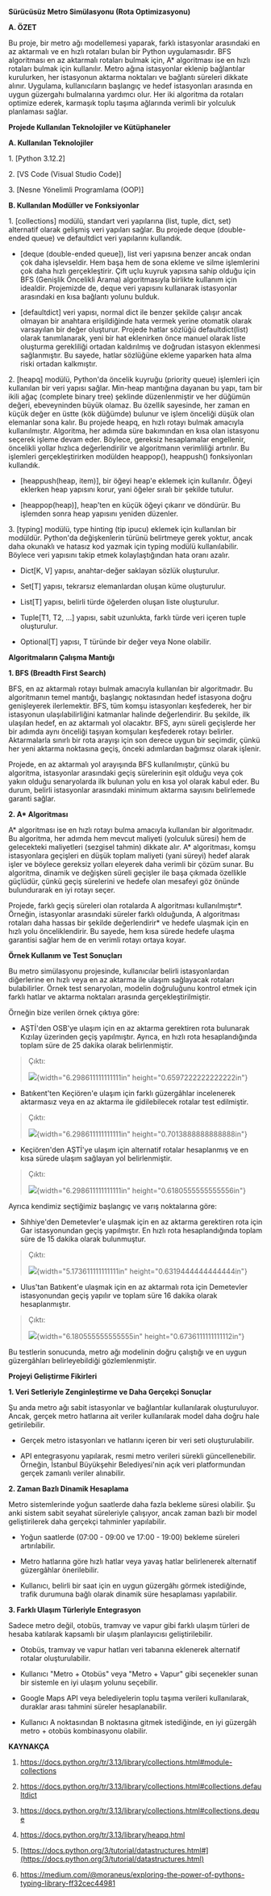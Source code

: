 **Sürücüsüz Metro Simülasyonu (Rota Optimizasyonu)**

**A. ÖZET**

Bu proje, bir metro ağı modellemesi yaparak, farklı istasyonlar
arasındaki en az aktarmalı ve en hızlı rotaları bulan bir Python
uygulamasıdır. BFS algoritması en az aktarmalı rotaları bulmak için, A\*
algoritması ise en hızlı rotaları bulmak için kullanılır. Metro ağına
istasyonlar eklenip bağlantılar kurulurken, her istasyonun aktarma
noktaları ve bağlantı süreleri dikkate alınır. Uygulama, kullanıcıların
başlangıç ve hedef istasyonları arasında en uygun güzergahı bulmalarına
yardımcı olur. Her iki algoritma da rotaları optimize ederek, karmaşık
toplu taşıma ağlarında verimli bir yolculuk planlaması sağlar.

**Projede Kullanılan Teknolojiler ve Kütüphaneler**

**A. Kullanılan Teknolojiler**

1\. [Python 3.12.2]

2\. [VS Code (Visual Studio Code)]

3\. [Nesne Yönelimli Programlama (OOP)]

**B. Kullanılan Modüller ve Fonksiyonlar**

1\. [collections] modülü, standart veri yapılarına (list,
tuple, dict, set) alternatif olarak gelişmiş veri yapıları sağlar. Bu
projede deque (double-ended queue) ve defaultdict veri yapılarını
kullandık.

-   [deque (double-ended queue]), list veri yapısına benzer
    ancak ondan çok daha işlevseldir. Hem başa hem de sona ekleme ve
    silme işlemlerini çok daha hızlı gerçekleştirir. Çift uçlu kuyruk
    yapısına sahip olduğu için BFS (Genişlik Öncelikli Arama)
    algoritmasıyla birlikte kullanım için idealdir. Projemizde de, deque
    veri yapısını kullanarak istasyonlar arasındaki en kısa bağlantı
    yolunu bulduk.

-   [defaultdict] veri yapısı, normal dict ile benzer
    şekilde çalışır ancak olmayan bir anahtara erişildiğinde hata vermek
    yerine otomatik olarak varsayılan bir değer oluşturur. Projede
    hatlar sözlüğü defaultdict(list) olarak tanımlanarak, yeni bir hat
    eklenirken önce manuel olarak liste oluşturma gerekliliği ortadan
    kaldırılmış ve doğrudan istasyon eklenmesi sağlanmıştır. Bu sayede,
    hatlar sözlüğüne ekleme yaparken hata alma riski ortadan kalkmıştır.

2\. [heapq] modülü, Python'da öncelik kuyruğu (priority
queue) işlemleri için kullanılan bir veri yapısı sağlar. Min-heap
mantığına dayanan bu yapı, tam bir ikili ağaç (complete binary tree)
şeklinde düzenlenmiştir ve her düğümün değeri, ebeveyninden büyük
olamaz. Bu özellik sayesinde, her zaman en küçük değer en üstte (kök
düğümde) bulunur ve işlem önceliği düşük olan elemanlar sona kalır. Bu
projede heapq, en hızlı rotayı bulmak amacıyla kullanılmıştır.
Algoritma, her adımda süre bakımından en kısa olan istasyonu seçerek
işleme devam eder. Böylece, gereksiz hesaplamalar engellenir, öncelikli
yollar hızlıca değerlendirilir ve algoritmanın verimliliği artırılır. Bu
işlemleri gerçekleştirirken modülden heappop(), heappush() fonksiyonları
kullandık.

-   [heappush(heap, item)], bir öğeyi heap'e eklemek için
    kullanılır. Öğeyi eklerken heap yapısını korur, yani öğeler sıralı
    bir şekilde tutulur.

-   [heappop(heap)], heap'ten en küçük öğeyi çıkarır ve
    döndürür. Bu işlemden sonra heap yapısını yeniden düzenler.

3\. [typing] modülü, type hinting (tip ipucu) eklemek için
kullanılan bir modüldür. Python'da değişkenlerin türünü belirtmeye gerek
yoktur, ancak daha okunaklı ve hatasız kod yazmak için typing modülü
kullanılabilir. Böylece veri yapısını takip etmek kolaylaştığından hata
oranı azalır.

-   Dict\[K, V\] yapısı, anahtar-değer saklayan sözlük oluşturulur.

-   Set\[T\] yapısı, tekrarsız elemanlardan oluşan küme oluşturulur.

-   List\[T\] yapısı, belirli türde öğelerden oluşan liste oluşturulur.

-   Tuple\[T1, T2, \...\] yapısı, sabit uzunlukta, farklı türde veri
    içeren tuple oluşturulur.

-   Optional\[T\] yapısı, T türünde bir değer veya None olabilir.

**Algoritmaların Çalışma Mantığı**

**1. BFS (Breadth First Search)**

BFS, en az aktarmalı rotayı bulmak amacıyla kullanılan bir algoritmadır.
Bu algoritmanın temel mantığı, başlangıç noktasından hedef istasyona
doğru genişleyerek ilerlemektir. BFS, tüm komşu istasyonları keşfederek,
her bir istasyonun ulaşılabilirliğini katmanlar halinde değerlendirir.
Bu şekilde, ilk ulaşılan hedef, en az aktarmalı yol olacaktır. BFS, aynı
süreli geçişlerde her bir adımda aynı önceliği taşıyan komşuları
keşfederek rotayı belirler. Aktarmalarla sınırlı bir rota arayışı için
son derece uygun bir seçimdir, çünkü her yeni aktarma noktasına geçiş,
önceki adımlardan bağımsız olarak işlenir.

Projede, en az aktarmalı yol arayışında BFS kullanılmıştır, çünkü bu
algoritma, istasyonlar arasındaki geçiş sürelerinin eşit olduğu veya çok
yakın olduğu senaryolarda ilk bulunan yolu en kısa yol olarak kabul
eder. Bu durum, belirli istasyonlar arasındaki minimum aktarma sayısını
belirlemede garanti sağlar.

**2. A\* Algoritması**

A\* algoritması ise en hızlı rotayı bulma amacıyla kullanılan bir
algoritmadır. Bu algoritma, her adımda hem mevcut maliyeti (yolculuk
süresi) hem de gelecekteki maliyetleri (sezgisel tahmin) dikkate alır.
A\* algoritması, komşu istasyonlara geçişleri en düşük toplam maliyeti
(yani süreyi) hedef alarak işler ve böylece gereksiz yolları eleyerek
daha verimli bir çözüm sunar. Bu algoritma, dinamik ve değişken süreli
geçişler ile başa çıkmada özellikle güçlüdür, çünkü geçiş sürelerini ve
hedefe olan mesafeyi göz önünde bulundurarak en iyi rotayı seçer.

Projede, farklı geçiş süreleri olan rotalarda A algoritması
kullanılmıştır\*. Örneğin, istasyonlar arasındaki süreler farklı
olduğunda, A algoritması rotaları daha hassas bir şekilde
değerlendirir\* ve hedefe ulaşmak için en hızlı yolu önceliklendirir. Bu
sayede, hem kısa sürede hedefe ulaşma garantisi sağlar hem de en verimli
rotayı ortaya koyar.

**Örnek Kullanım ve Test Sonuçları**

Bu metro simülasyonu projesinde, kullanıcılar belirli istasyonlardan
diğerlerine en hızlı veya en az aktarma ile ulaşım sağlayacak rotaları
bulabilirler. Örnek test senaryoları, modelin doğruluğunu kontrol etmek
için farklı hatlar ve aktarma noktaları arasında gerçekleştirilmiştir.

Örneğin bize verilen örnek çıktıya göre:

-   AŞTİ'den OSB'ye ulaşım için en az aktarma gerektiren rota bulunarak
    Kızılay üzerinden geçiş yapılmıştır. Ayrıca, en hızlı rota
    hesaplandığında toplam süre de 25 dakika olarak belirlenmiştir.

> Çıktı:
>
> ![](./image1.png){width="6.298611111111111in"
> height="0.6597222222222222in"}

-   Batıkent'ten Keçiören'e ulaşım için farklı güzergâhlar incelenerek
    aktarmasız veya en az aktarma ile gidilebilecek rotalar test
    edilmiştir.

> Çıktı:
>
> ![](./image2.png){width="6.298611111111111in"
> height="0.7013888888888888in"}

-   Keçiören'den AŞTİ'ye ulaşım için alternatif rotalar hesaplanmış ve
    en kısa sürede ulaşım sağlayan yol belirlenmiştir.

> Çıktı:
>
> ![](./image3.png){width="6.298611111111111in"
> height="0.6180555555555556in"}

Ayrıca kendimiz seçtiğimiz başlangıç ve varış noktalarına göre:

-   Sıhhiye'den Demetevler'e ulaşmak için en az aktarma gerektiren rota
    için Gar istasyonundan geçiş yapılmıştır. En hızlı rota
    hesaplandığında toplam süre de 15 dakika olarak bulunmuştur.

> Çıktı:
>
> ![](./image4.png){width="5.173611111111111in"
> height="0.6319444444444444in"}

-   Ulus'tan Batıkent'e ulaşmak için en az aktarmalı rota için
    Demetevler istasyonundan geçiş yapılır ve toplam süre 16 dakika
    olarak hesaplanmıştır.

> Çıktı:
>
> ![](./image5.png){width="6.180555555555555in"
> height="0.6736111111111112in"}

Bu testlerin sonucunda, metro ağı modelinin doğru çalıştığı ve en uygun
güzergâhları belirleyebildiği gözlemlenmiştir.

**Projeyi Geliştirme Fikirleri**

**1. Veri Setleriyle Zenginleştirme ve Daha Gerçekçi Sonuçlar**

Şu anda metro ağı sabit istasyonlar ve bağlantılar kullanılarak
oluşturuluyor. Ancak, gerçek metro hatlarına ait veriler kullanılarak
model daha doğru hale getirilebilir.

-   Gerçek metro istasyonları ve hatlarını içeren bir veri seti
    oluşturulabilir.

-   API entegrasyonu yapılarak, resmi metro verileri sürekli
    güncellenebilir. Örneğin, İstanbul Büyükşehir Belediyesi'nin açık
    veri platformundan gerçek zamanlı veriler alınabilir.

**2. Zaman Bazlı Dinamik Hesaplama**

Metro sistemlerinde yoğun saatlerde daha fazla bekleme süresi olabilir.
Şu anki sistem sabit seyahat süreleriyle çalışıyor, ancak zaman bazlı
bir model geliştirilerek daha gerçekçi tahminler yapılabilir.

-   Yoğun saatlerde (07:00 - 09:00 ve 17:00 - 19:00) bekleme süreleri
    artırılabilir.

-   Metro hatlarına göre hızlı hatlar veya yavaş hatlar belirlenerek
    alternatif güzergâhlar önerilebilir.

-   Kullanıcı, belirli bir saat için en uygun güzergâhı görmek
    istediğinde, trafik durumuna bağlı olarak dinamik süre hesaplaması
    yapılabilir.

**3. Farklı Ulaşım Türleriyle Entegrasyon**

Sadece metro değil, otobüs, tramvay ve vapur gibi farklı ulaşım türleri
de hesaba katılarak kapsamlı bir ulaşım planlayıcısı geliştirilebilir.

-   Otobüs, tramvay ve vapur hatları veri tabanına eklenerek alternatif
    rotalar oluşturulabilir.

-   Kullanıcı "Metro + Otobüs" veya "Metro + Vapur" gibi seçenekler
    sunan bir sistemle en iyi ulaşım yolunu seçebilir.

-   Google Maps API veya belediyelerin toplu taşıma verileri
    kullanılarak, duraklar arası tahmini süreler hesaplanabilir.

-   Kullanıcı A noktasından B noktasına gitmek istediğinde, en iyi
    güzergâh metro + otobüs kombinasyonu olabilir.

**KAYNAKÇA**

1.  <https://docs.python.org/tr/3.13/library/collections.html#module-collections>

2.  <https://docs.python.org/tr/3.13/library/collections.html#collections.defaultdict>

3.  <https://docs.python.org/tr/3.13/library/collections.html#collections.deque>

4.  <https://docs.python.org/tr/3.13/library/heapq.html>

5.  [https://docs.python.org/3/tutorial/datastructures.html#](https://docs.python.org/3/tutorial/datastructures.html)

6.  <https://medium.com/@moraneus/exploring-the-power-of-pythons-typing-library-ff32cec44981>
